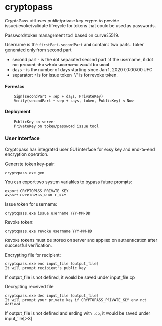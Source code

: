 # cryptopass

CryptoPass util uses public/private key crypto to provide issue/revoke/validate lifecycle for tokens that could be used as passwords.

Password/token management tool based on curve25519.

Username is the `firstPart.secondPart` and contains two parts.
Token generated only from second part.

* second part - is the dot separated second part of the username, if dot not present, the whole username would be used
* days - is the number of days starting since Jan 1, 2020 00:00:00 UFC 
* separator: `*` is for issue token, '/' is for revoke token.

#### Formulas
```
    Sign(secondPart + sep + days, PrivateKey)
    Verify(secondPart + sep + days, token, PublicKey) < Now   
```

#### Deployment
```
    PublicKey on server
    PrivateKey on token/password issue tool
```

### User Interface

Cryptopass has integrated user GUI interface for easy key and end-to-end encryption operation.



Generate token key-pair:
```
cryptopass.exe gen
```

You can export two system variables to bypass future prompts:
```
export CRYPTOPASS_PRIVATE_KEY
export CRYPTOPASS_PUBLIC_KEY
```

Issue token for username:
```
cryptopass.exe issue username YYY-MM-DD
```

Revoke token:
```
cryptopass.exe revoke username YYY-MM-DD
```

Revoke tokens must be stored on server and applied on authentication after successful verification.

Encrypting file for recipient:
```
cryptopass.exe enc input_file [output_file]
It will prompt recipient's public key
```
If output_file is not defined, it would be saved under input_file.cp

Decrypting received file:
```
cryptopass.exe dec input_file [output_file]
It will prompt your private key if CRYPTOPASS_PRIVATE_KEY env not defined
```
If output_file is not defined and ending with `.cp`, it would be saved under input_file[:-3]
